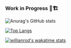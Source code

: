 ### Work in Progress 👷🏗️

<!--
**hubarthurcoelho/hubarthurcoelho** is a ✨ _special_ ✨ repository because its `README.md` (this file) appears on your GitHub profile.

Here are some ideas to get you started:

- 🔭 I’m currently working on ...
- 🌱 I’m currently learning ...
- 👯 I’m looking to collaborate on ...
- 🤔 I’m looking for help with ...
- 💬 Ask me about ...
- 📫 How to reach me: ...
- 😄 Pronouns: ...
- ⚡ Fun fact: ...
-->
![Anurag's GitHub stats](https://github-readme-stats.vercel.app/api?username=hubarthurcoelho&show_icons=true&theme=highcontrast)

[![Top Langs](https://github-readme-stats.vercel.app/api/top-langs/?username=hubarthurcoelho&layout=compact&theme=highcontrast)](https://github.com/anuraghazra/github-readme-stats)

[![willianrod's wakatime stats](https://github-readme-stats.vercel.app/api/wakatime?username=hubarthurcoelho&theme=highcontrast/last_year)](https://github.com/anuraghazra/github-readme-stats)
